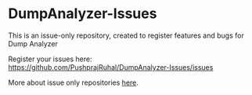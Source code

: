 # DumpAnalyzer-Issues
This is an issue-only repository, created to register features and bugs for Dump Analyzer

Register your issues here: https://github.com/PushprajRuhal/DumpAnalyzer-Issues/issues

More about issue only repositories [here](https://docs.github.com/en/repositories/creating-and-managing-repositories/creating-an-issues-only-repository).
